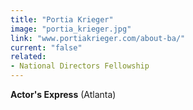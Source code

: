 ```yaml
---
title: "Portia Krieger"
image: "portia_krieger.jpg"
link: "www.portiakrieger.com/about-ba/"
current: "false"
related:
- National Directors Fellowship
---
```


**Actor's Express** (Atlanta)
